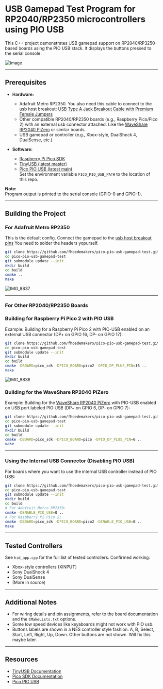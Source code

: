 # USB Gamepad Test Program for RP2040/RP2350 microcontrollers using PIO USB

This C++ project demonstrates USB gamepad support on RP2040/RP3250-based boards using the PIO USB stack. It displays the buttons pressed to the serial console.

![image](https://github.com/user-attachments/assets/fa70e238-576d-45be-8396-d0fd65f524bb)

---

## Prerequisites

- **Hardware:**  
  - Adafruit Metro RP2350. You also need this cable to connect to the usb host breakout: [USB Type A Jack Breakout Cable with Premium Female Jumpers](https://www.adafruit.com/product/4449)
  - Other compatible RP2040/RP2350 boards (e.g., Raspberry Pico/Pico 2) with an external usb connector attached. Like the [WaveShare RP2040 PiZero](https://www.waveshare.com/rp2040-pizero.htm) or similar boards.
  - USB gamepad or controller (e.g., Xbox-style, DualShock 4, DualSense, etc.)

- **Software:**  
  - [Raspberry Pi Pico SDK](https://github.com/raspberrypi/pico-sdk)
  - [TinyUSB (latest master)](https://github.com/hathach/tinyusb/tree/master)
  - [Pico PIO USB (latest main)](https://github.com/sekigon-gonnoc/Pico-PIO-USB/tree/main)  
    Set the environment variable `PICO_PIO_USB_PATH` to the location of this repo.

**Note:**  
Program output is printed to the serial console (GPIO-0 and GPIO-1).

---

## Building the Project

### For Adafruit Metro RP2350
This is the default config.
Connect the gamepad to the [usb host breakout pins](https://learn.adafruit.com/adafruit-metro-rp2350/pinouts#usb-host-pins-3193156) You need to solder the headers yopurself.

```bash
git clone https://github.com/fhoedemakers/pico-pio-usb-gamepad-test.git
cd pico-pio-usb-gamepad-test
git submodule update --init
mkdir build
cd build
cmake ..
make
```
![IMG_8837](https://github.com/user-attachments/assets/c1390c02-6b30-4c21-aceb-b55fb0549fed)

---

### For Other RP2040/RP2350 Boards

### Building for Raspberry Pi Pico 2 with PIO USB
Example: Building for a Raspberry Pi Pico 2 with PIO-USB enabled on an external USB connector (DP+ on GPIO 16, DP- on GPIO 17):

```bash
git clone https://github.com/fhoedemakers/pico-pio-usb-gamepad-test.git
cd pico-pio-usb-gamepad-test
git submodule update --init
mkdir build
cd build
cmake -DBOARD=pico_sdk -DPICO_BOARD=pico2 -DPIO_DP_PLUS_PIN=16 ..
make
```

![IMG_8838](https://github.com/user-attachments/assets/ab0793d7-bcb8-426e-abe7-ac72265c4864)



### Building for the WaveShare RP2040 PiZero

Example: Building for the [WaveShare RP2040 PiZero](https://www.waveshare.com/rp2040-pizero.htm) with PIO-USB enabled on USB port labeled PIO USB (DP+ on GPIO 6, DP- on GPIO 7):

```bash
git clone https://github.com/fhoedemakers/pico-pio-usb-gamepad-test.git
cd pico-pio-usb-gamepad-test
git submodule update --init
mkdir build
cd build
cmake -DBOARD=pico_sdk -DPICO_BOARD=pico -DPIO_DP_PLUS_PIN=6 ..
make
```

---



### Using the Internal USB Connector (Disabling PIO USB)

For boards where you want to use the internal USB controller instead of PIO USB:

```bash
git clone https://github.com/fhoedemakers/pico-pio-usb-gamepad-test.git
cd pico-pio-usb-gamepad-test
git submodule update --init
mkdir build
cd build
# For Adafruit Metro RP2350:
cmake -DENABLE_PIO_USB=0 ..
# For Raspberry Pi Pico 2:
cmake -DBOARD=pico_sdk -DPICO_BOARD=pico2 -DENABLE_PIO_USB=0 ..
make
```

---

## Tested Controllers

See `hid_app.cpp` for the full list of tested controllers. Confirmed working:

- Xbox-style controllers (XINPUT)
- Sony DualShock 4
- Sony DualSense
- (More in source)

---

## Additional Notes

- For wiring details and pin assignments, refer to the board documentation and the `CMakeLists.txt` options.
- Some low speed devices like keyaboards might not work with PIO usb.
- Buttons labels are shown in a NES controller style fashion. A, B, Select, Start, Left, Right, Up, Down. Other buttons are not shown. Will fix this maybe later.



---

## Resources

- [TinyUSB Documentation](https://docs.tinyusb.org/)
- [Pico SDK Documentation](https://raspberrypi.github.io/pico-sdk-doxygen/index.html)
- [Pico PIO USB](https://github.com/sekigon-gonnoc/Pico-PIO-USB)
